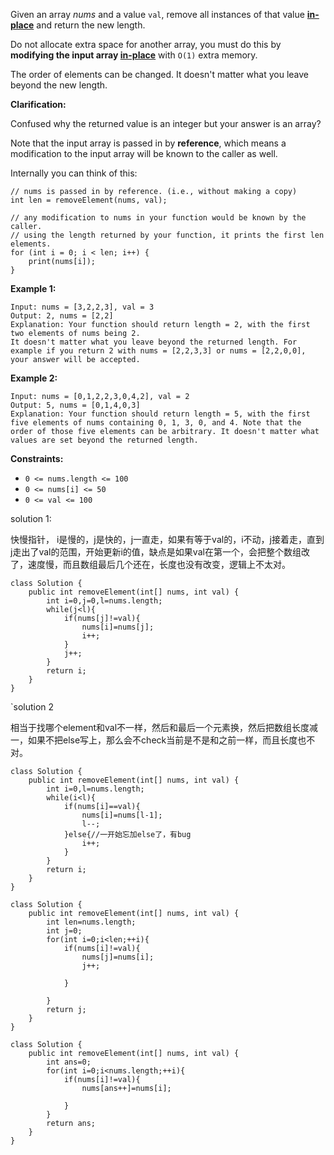 Given an array *nums* and a value `val`, remove all instances of that value [**in-place**](https://en.wikipedia.org/wiki/In-place_algorithm) and return the new length.

Do not allocate extra space for another array, you must do this by **modifying the input array [in-place](https://en.wikipedia.org/wiki/In-place_algorithm)** with `O(1)` extra memory.

The order of elements can be changed. It doesn't matter what you leave beyond the new length.

**Clarification:**

Confused why the returned value is an integer but your answer is an array?

Note that the input array is passed in by **reference**, which means a modification to the input array will be known to the caller as well.

Internally you can think of this:

```
// nums is passed in by reference. (i.e., without making a copy)
int len = removeElement(nums, val);

// any modification to nums in your function would be known by the caller.
// using the length returned by your function, it prints the first len elements.
for (int i = 0; i < len; i++) {
    print(nums[i]);
}
```

 

**Example 1:**

```
Input: nums = [3,2,2,3], val = 3
Output: 2, nums = [2,2]
Explanation: Your function should return length = 2, with the first two elements of nums being 2.
It doesn't matter what you leave beyond the returned length. For example if you return 2 with nums = [2,2,3,3] or nums = [2,2,0,0], your answer will be accepted.
```

**Example 2:**

```
Input: nums = [0,1,2,2,3,0,4,2], val = 2
Output: 5, nums = [0,1,4,0,3]
Explanation: Your function should return length = 5, with the first five elements of nums containing 0, 1, 3, 0, and 4. Note that the order of those five elements can be arbitrary. It doesn't matter what values are set beyond the returned length.
```

 

**Constraints:**

- `0 <= nums.length <= 100`
- `0 <= nums[i] <= 50`
- `0 <= val <= 100`



solution 1:

快慢指针， i是慢的，j是快的，j一直走，如果有等于val的，i不动，j接着走，直到j走出了val的范围，开始更新i的值，缺点是如果val在第一个，会把整个数组改了，速度慢，而且数组最后几个还在，长度也没有改变，逻辑上不太对。

```
class Solution {
    public int removeElement(int[] nums, int val) {
        int i=0,j=0,l=nums.length;
        while(j<l){
            if(nums[j]!=val){
                nums[i]=nums[j];
                i++;
            }
            j++;
        }
        return i;
    }
}
```

`solution 2

相当于找哪个element和val不一样，然后和最后一个元素换，然后把数组长度减一，如果不把else写上，那么会不check当前是不是和之前一样，而且长度也不对。

```
class Solution {
    public int removeElement(int[] nums, int val) {
        int i=0,l=nums.length;
        while(i<l){
            if(nums[i]==val){
                nums[i]=nums[l-1];
                l--;
            }else{//一开始忘加else了，有bug
                i++;    
            }
        }
        return i;
    }
}
```













































```
class Solution {
    public int removeElement(int[] nums, int val) {
        int len=nums.length;
        int j=0;
        for(int i=0;i<len;++i){
            if(nums[i]!=val){
                nums[j]=nums[i];
                j++;
                
            }
                
        }
        return j;
    }
}
```

```
class Solution {
    public int removeElement(int[] nums, int val) {
        int ans=0;
        for(int i=0;i<nums.length;++i){
            if(nums[i]!=val){
                nums[ans++]=nums[i];

            }
        }
        return ans;
    }
}
```

